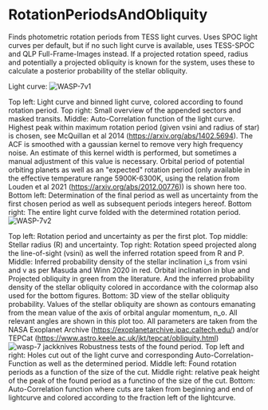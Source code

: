 # RotationPeriodsAndObliquity

Finds photometric rotation periods from TESS light curves. Uses SPOC light curves per default, but if no such light curve is available, uses TESS-SPOC and QLP Full-Frame-Images instead.
If a projected rotation speed, radius and potentially a projected obliquity is known for the system, uses these to calculate a posterior probability of the stellar obliquity.

Light curve:
![WASP-7v1](https://user-images.githubusercontent.com/63327679/166900617-9c8abd7b-cc95-4798-8dd1-4c7278ce9da6.png)

Top left: Light curve and binned light curve, colored according to found rotation period. Top right: Small overview of the appended sectors and masked transits.
Middle: Auto-Correlation function of the light curve. Highest peak within maximum rotation period (given vsini and radius of star) is chosen, see McQuillan et al 2014 (https://arxiv.org/abs/1402.5694). The ACF is smoothed with a gaussian kernel to remove very high frequency noise. An estimate of this kernel width is performed, but sometimes a manual adjustment of this value is necessary. Orbital period of potential orbiting planets as well as an "expected" rotation period (only available in the effective temperature range 5900K-6300K, using the relation from Louden et al 2021 (https://arxiv.org/abs/2012.00776)) is shown here too. 
Bottom left: Determination of the final period as well as uncertainty from the first chosen period as well as subsequent periods integers hereof. Bottom right: The entire light curve folded with the determined rotation period. 
![WASP-7v2](https://user-images.githubusercontent.com/63327679/166900639-7db43383-695f-4bfa-a32e-9ba5922e5296.png)

Top left: Rotation period and uncertainty as per the first plot. Top middle: Stellar radius (R) and uncertainty. Top right: Rotation speed projected along the line-of-sight (vsini) as well the inferred rotation speed from R and P. 
Middle: Inferred probability density of the stellar inclination i_s from vsini and v as per Masuda and Winn 2020 in red. Orbital inclination in blue and Projected obliquity in green from the literature. And the inferred probability density of the stellar obliquity colored in accordance with the colormap also used for the bottom figures.
Bottom: 3D view of the stellar obliquity probability. Values of the stellar obliquity are shown as contours emanating from the mean value of the axis of orbital angular momentum, n_o. All relevant angles are shown in this plot too.
All parameters are taken from the NASA Exoplanet Archive (https://exoplanetarchive.ipac.caltech.edu/) and/or TEPCat (https://www.astro.keele.ac.uk/jkt/tepcat/obliquity.html)
![wasp-7 jackknives](https://user-images.githubusercontent.com/63327679/166901054-63dc134a-0505-4a3f-ac6d-6ddb6b5cf5cb.png)
Robustness tests of the found period. 
Top left and right: Holes cut out of the light curve and corresponding Auto-Correlation-Function as well as the determined period. 
Middle left: Found rotation periods as a function of the size of the cut. Middle right: relative peak height of the peak of the found period as a functino of the size of the cut.
Bottom: Auto-Correlation function where cuts are taken from beginning and end of lightcurve and colored according to the fraction left of the lightcurve.
